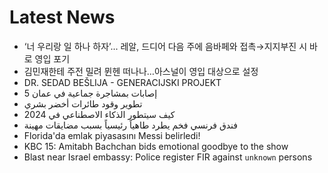 # Latest News
-  ‘너 우리랑 일 하나 하자’... 레알, 드디어 다음 주에 음바페와 접촉→지지부진 시 바로 영입 포기
-  김민재한테 주전 밀려 뮌헨 떠나나…아스널이 영입 대상으로 설정
-  DR. SEDAD BEŠLIJA - GENERACIJSKI PROJEKT
-  5 إصابات بمشاجرة جماعية في عمان
-  تطوير وقود طائرات أخضر بشري
-  كيف سيتطور الذكاء الاصطناعي في 2024
-  فندق فرنسي فخم يطرد طاهياً رئيسياً بسبب مضايقات مهينة
-  Florida'da emlak piyasasını Messi belirledi!
-  KBC 15: Amitabh Bachchan bids emotional goodbye to the show
-  Blast near Israel embassy: Police register FIR against `unknown` persons
